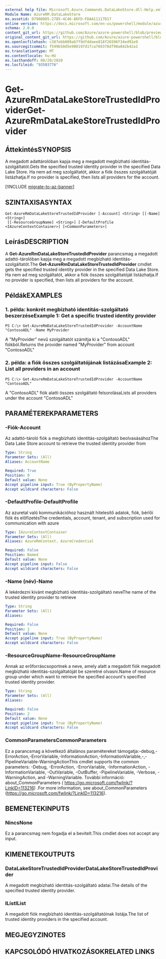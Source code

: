 ```yaml
---
external help file: Microsoft.Azure.Commands.DataLakeStore.dll-Help.xml
Module Name: AzureRM.DataLakeStore
ms.assetid: D79080D5-2785-4C46-86FD-FDAA11117D17
online version: https://docs.microsoft.com/en-us/powershell/module/azurerm.datalakestore/get-azurermdatalakestoretrustedidprovider
schema: 2.0.0
content_git_url: https://github.com/Azure/azure-powershell/blob/preview/src/ResourceManager/DataLakeStore/Commands.DataLakeStore/help/Get-AzureRmDataLakeStoreTrustedIdProvider.md
original_content_git_url: https://github.com/Azure/azure-powershell/blob/preview/src/ResourceManager/DataLakeStore/Commands.DataLakeStore/help/Get-AzureRmDataLakeStoreTrustedIdProvider.md
ms.openlocfilehash: c387ebb089ab7f9dfddaee818f26596f34ed91e9
ms.sourcegitcommit: f599b50d5e980197d1fca769378df90a842b42a1
ms.translationtype: MT
ms.contentlocale: hu-HU
ms.lasthandoff: 08/20/2020
ms.locfileid: "93503776"
---
```

# <span data-ttu-id="7dbda-101">Get-AzureRmDataLakeStoreTrustedIdProvider</span><span class="sxs-lookup"><span data-stu-id="7dbda-101">Get-AzureRmDataLakeStoreTrustedIdProvider</span></span>

## <span data-ttu-id="7dbda-102">Áttekintés</span><span class="sxs-lookup"><span data-stu-id="7dbda-102">SYNOPSIS</span></span>
<span data-ttu-id="7dbda-103">A megadott adattárolóban kapja meg a megadott megbízható identitás-szolgáltatót.</span><span class="sxs-lookup"><span data-stu-id="7dbda-103">Gets the specified trusted identity provider in the specified Data Lake Store.</span></span>
<span data-ttu-id="7dbda-104">Ha nem ad meg szolgáltatót, akkor a fiók összes szolgáltatóját listázhatja.</span><span class="sxs-lookup"><span data-stu-id="7dbda-104">If no provider is specified, then lists all providers for the account.</span></span>

[!INCLUDE [migrate-to-az-banner](../../includes/migrate-to-az-banner.md)]

## <span data-ttu-id="7dbda-105">SZINTAXISA</span><span class="sxs-lookup"><span data-stu-id="7dbda-105">SYNTAX</span></span>

```
Get-AzureRmDataLakeStoreTrustedIdProvider [-Account] <String> [[-Name] <String>]
 [[-ResourceGroupName] <String>] [-DefaultProfile <IAzureContextContainer>] [<CommonParameters>]
```

## <span data-ttu-id="7dbda-106">Leírás</span><span class="sxs-lookup"><span data-stu-id="7dbda-106">DESCRIPTION</span></span>
<span data-ttu-id="7dbda-107">A **Get-AzureRmDataLakeStoreTrustedIdProvider** parancsmag a megadott adattó-tárolóban kapja meg a megadott megbízható identitás-szolgáltatót.</span><span class="sxs-lookup"><span data-stu-id="7dbda-107">The **Get-AzureRmDataLakeStoreTrustedIdProvider** cmdlet gets the specified trusted identity provider in the specified Data Lake Store.</span></span>
<span data-ttu-id="7dbda-108">Ha nem ad meg szolgáltatót, akkor a fiók összes szolgáltatóját listázhatja.</span><span class="sxs-lookup"><span data-stu-id="7dbda-108">If no provider is specified, then lists all providers for the account.</span></span>

## <span data-ttu-id="7dbda-109">Példák</span><span class="sxs-lookup"><span data-stu-id="7dbda-109">EXAMPLES</span></span>

### <span data-ttu-id="7dbda-110">1. példa: konkrét megbízható identitás-szolgáltató beszerzése</span><span class="sxs-lookup"><span data-stu-id="7dbda-110">Example 1: Get a specific trusted identity provider</span></span>
```
PS C:\> Get-AzureRmDataLakeStoreTrustedIdProvider -AccountName "ContosoADL" -Name MyProvider
```

<span data-ttu-id="7dbda-111">A "MyProvider" nevű szolgáltatót számítja ki a "ContosoADL" fiókból.</span><span class="sxs-lookup"><span data-stu-id="7dbda-111">Returns the provider named "MyProvider" from account "ContosoADL"</span></span>

### <span data-ttu-id="7dbda-112">2. példa: a fiók összes szolgáltatójának listázása</span><span class="sxs-lookup"><span data-stu-id="7dbda-112">Example 2: List all providers in an account</span></span>
```
PS C:\> Get-AzureRmDataLakeStoreTrustedIdProvider -AccountName "ContosoADL"
```

<span data-ttu-id="7dbda-113">A "ContosoADL" fiók alatti összes szolgáltató felsorolása</span><span class="sxs-lookup"><span data-stu-id="7dbda-113">Lists all providers under the account "ContosoADL"</span></span>

## <span data-ttu-id="7dbda-114">PARAMÉTEREK</span><span class="sxs-lookup"><span data-stu-id="7dbda-114">PARAMETERS</span></span>

### <span data-ttu-id="7dbda-115">-Fiók</span><span class="sxs-lookup"><span data-stu-id="7dbda-115">-Account</span></span>
<span data-ttu-id="7dbda-116">Az adattó-tároló fiók a megbízható identitás-szolgáltató beolvasásához</span><span class="sxs-lookup"><span data-stu-id="7dbda-116">The Data Lake Store account to retrieve the trusted identity provider from</span></span>

```yaml
Type: String
Parameter Sets: (All)
Aliases: AccountName

Required: True
Position: 0
Default value: None
Accept pipeline input: True (ByPropertyName)
Accept wildcard characters: False
```

### <span data-ttu-id="7dbda-117">-DefaultProfile</span><span class="sxs-lookup"><span data-stu-id="7dbda-117">-DefaultProfile</span></span>
<span data-ttu-id="7dbda-118">Az azuretal való kommunikációhoz használt hitelesítő adatok, fiók, bérlői fiók és előfizetés</span><span class="sxs-lookup"><span data-stu-id="7dbda-118">The credentials, account, tenant, and subscription used for communication with azure</span></span>

```yaml
Type: IAzureContextContainer
Parameter Sets: (All)
Aliases: AzureRmContext, AzureCredential

Required: False
Position: Named
Default value: None
Accept pipeline input: False
Accept wildcard characters: False
```

### <span data-ttu-id="7dbda-119">-Name (név)</span><span class="sxs-lookup"><span data-stu-id="7dbda-119">-Name</span></span>
<span data-ttu-id="7dbda-120">A lekérdezni kívánt megbízható identitás-szolgáltató neve</span><span class="sxs-lookup"><span data-stu-id="7dbda-120">The name of the trusted identity provider to retrieve</span></span>

```yaml
Type: String
Parameter Sets: (All)
Aliases: 

Required: False
Position: 1
Default value: None
Accept pipeline input: True (ByPropertyName)
Accept wildcard characters: False
```

### <span data-ttu-id="7dbda-121">-ResourceGroupName</span><span class="sxs-lookup"><span data-stu-id="7dbda-121">-ResourceGroupName</span></span>
<span data-ttu-id="7dbda-122">Annak az erőforráscsoportnek a neve, amely alatt a megadott fiók megadott megbízható identitás-szolgáltatóját be szeretné olvasni.</span><span class="sxs-lookup"><span data-stu-id="7dbda-122">Name of resource group under which want to retrieve the specified account's specified trusted identity provider.</span></span>

```yaml
Type: String
Parameter Sets: (All)
Aliases: 

Required: False
Position: 2
Default value: None
Accept pipeline input: True (ByPropertyName)
Accept wildcard characters: False
```

### <span data-ttu-id="7dbda-123">CommonParameters</span><span class="sxs-lookup"><span data-stu-id="7dbda-123">CommonParameters</span></span>
<span data-ttu-id="7dbda-124">Ez a parancsmag a következő általános paramétereket támogatja:-debug,-ErrorAction,-ErrorVariable,-InformationAction,-InformationVariable,-,-PipelineVariable-WarningAction</span><span class="sxs-lookup"><span data-stu-id="7dbda-124">This cmdlet supports the common parameters: -Debug, -ErrorAction, -ErrorVariable, -InformationAction, -InformationVariable, -OutVariable, -OutBuffer, -PipelineVariable, -Verbose, -WarningAction, and -WarningVariable.</span></span> <span data-ttu-id="7dbda-125">További információ: about_CommonParameters ( https://go.microsoft.com/fwlink/?LinkID=113216) .</span><span class="sxs-lookup"><span data-stu-id="7dbda-125">For more information, see about_CommonParameters (https://go.microsoft.com/fwlink/?LinkID=113216).</span></span>

## <span data-ttu-id="7dbda-126">BEMENETEK</span><span class="sxs-lookup"><span data-stu-id="7dbda-126">INPUTS</span></span>

### <span data-ttu-id="7dbda-127">Nincs</span><span class="sxs-lookup"><span data-stu-id="7dbda-127">None</span></span>
<span data-ttu-id="7dbda-128">Ez a parancsmag nem fogadja el a bevitelt.</span><span class="sxs-lookup"><span data-stu-id="7dbda-128">This cmdlet does not accept any input.</span></span>

## <span data-ttu-id="7dbda-129">KIMENETEK</span><span class="sxs-lookup"><span data-stu-id="7dbda-129">OUTPUTS</span></span>

### <span data-ttu-id="7dbda-130">DataLakeStoreTrustedIdProvider</span><span class="sxs-lookup"><span data-stu-id="7dbda-130">DataLakeStoreTrustedIdProvider</span></span>
<span data-ttu-id="7dbda-131">A megadott megbízható identitás-szolgáltató adatai.</span><span class="sxs-lookup"><span data-stu-id="7dbda-131">The details of the specified trusted identity provider.</span></span>

### <span data-ttu-id="7dbda-132">IList<DataLakeStoreTrustedIdProvider></span><span class="sxs-lookup"><span data-stu-id="7dbda-132">IList<DataLakeStoreTrustedIdProvider></span></span>
<span data-ttu-id="7dbda-133">A megadott fiók megbízható identitás-szolgáltatóinak listája.</span><span class="sxs-lookup"><span data-stu-id="7dbda-133">The list of trusted identity providers in the specified account.</span></span>

## <span data-ttu-id="7dbda-134">MEGJEGYZI</span><span class="sxs-lookup"><span data-stu-id="7dbda-134">NOTES</span></span>

## <span data-ttu-id="7dbda-135">KAPCSOLÓDÓ HIVATKOZÁSOK</span><span class="sxs-lookup"><span data-stu-id="7dbda-135">RELATED LINKS</span></span>

